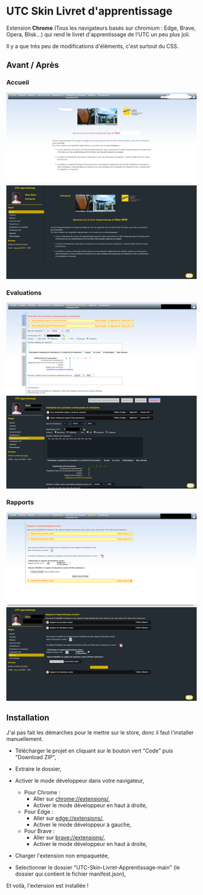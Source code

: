 # UTC Skin Livret d'apprentissage

Extension **Chrome** (Tous les navigateurs basés sur chromium : Edge, Brave, Opera, Blisk...) qui rend le livret d'apprentissage de l'UTC un peu plus joli.

Il y a que très peu de modifications d'élèments, c'est surtout du CSS.

## Avant / Après

### Accueil

![Accueil avant](./img/screens/accueil_old.png)
![Accueil après](./img/screens/accueil_new.png)

### Evaluations

![Evaluations avant](./img/screens/evaluations_old.png)
![Evaluations après](./img/screens/evaluations_new.png)

### Rapports

![Rapports avant](./img/screens/rapports_old.png)
![Rapports après](./img/screens/rapports_new.png)

## Installation

J'ai pas fait les démarches pour le mettre sur le store, donc il faut l'installer manuellement.

-   Télécharger le projet en cliquant sur le bouton vert "Code" puis "Download ZIP",
-   Extraire le dossier,
-   Activer le mode développeur dans votre navigateur,

    -   Pour Chrome :
        -   Aller sur [chrome://extensions/](chrome://extensions/),
        -   Activer le mode développeur en haut à droite,
    -   Pour Edge :
        -   Aller sur [edge://extensions/](edge://extensions/),
        -   Activer le mode développeur à gauche,
    -   Pour Brave :
        -   Aller sur [brave://extensions/](brave://extensions/),
        -   Activer le mode développeur en haut à droite,

-   Charger l'extension non empaquetée,
-   Selectionner le dossier "UTC-Skin-Livret-Apprentissage-main" (le dossier qui contient le fichier manifest.json),

Et voilà, l'extension est installée !
